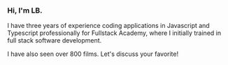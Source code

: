 ### Hi, I'm LB. 

I have three years of experience coding applications in Javascript and Typescript professionally for Fullstack Academy, where I initially trained in full stack software development. 

I have also seen over 800 films. Let's discuss your favorite!


